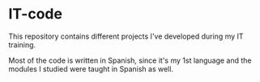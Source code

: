 # IT-code
This repository contains different projects I've developed during my IT training.

Most of the code is written in Spanish, since it's my 1st language and the modules I studied were taught in Spanish as well.
